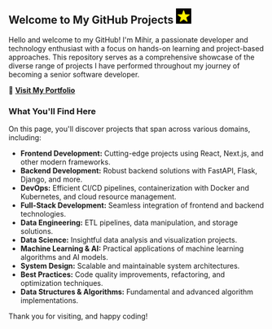 ## Welcome to My GitHub Projects <img src="assets/star.png" alt="GitHub" height="30">

Hello and welcome to my GitHub! I'm Mihir, a passionate developer and technology enthusiast with a focus on hands-on learning and project-based approaches. This repository serves as a comprehensive showcase of the diverse range of projects I have performed throughout my journey of becoming a senior software developer.

🔗 **[Visit My Portfolio](https://fullstackfusions.com/)**

### What You'll Find Here

On this page, you'll discover projects that span across various domains, including:

- **Frontend Development:** Cutting-edge projects using React, Next.js, and other modern frameworks.
- **Backend Development:** Robust backend solutions with FastAPI, Flask, Django, and more.
- **DevOps:** Efficient CI/CD pipelines, containerization with Docker and Kubernetes, and cloud resource management.
- **Full-Stack Development:** Seamless integration of frontend and backend technologies.
- **Data Engineering:** ETL pipelines, data manipulation, and storage solutions.
- **Data Science:** Insightful data analysis and visualization projects.
- **Machine Learning & AI:** Practical applications of machine learning algorithms and AI models.
- **System Design:** Scalable and maintainable system architectures.
- **Best Practices:** Code quality improvements, refactoring, and optimization techniques.
- **Data Structures & Algorithms:** Fundamental and advanced algorithm implementations.

Thank you for visiting, and happy coding!
